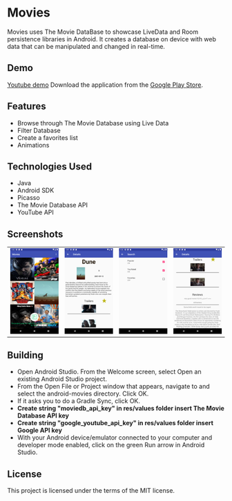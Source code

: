 # Movies

Movies uses The Movie DataBase to showcase LiveData and Room persistence libraries in Android. It creates a database on device with web data that can be manipulated and changed in real-time.

## Demo

[Youtube demo](https://www.youtube.com/watch?v=qZCzzIzZq6Q) Download the application from the [Google Play Store](https://play.google.com/store/apps/details?id=gemenielabs.movies).

## Features

<ul>
<li>Browse through The Movie Database using Live Data</li>
<li>Filter Database</li>
<li>Create a favorites list</li>
<li>Animations</li>
</ul>

## Technologies Used

<ul>
<li>Java</li>
<li>Android SDK</li>
<li>Picasso</li>
<li>The Movie Database API</li>
<li>YouTube API</li>
</ul>

## Screenshots

<table>
  <tr>
    <td><img src="https://github.com/HatmanStack/android-movies/blob/main/pics/movies.png" alt="Image 1"></td>
    <td><img src="https://github.com/HatmanStack/android-movies/blob/main/pics/movies1.png" alt="Image 2"></td>
    <td><img src="https://github.com/HatmanStack/android-movies/blob/main/pics/movies2.png" alt="Image 3"></td>
    <td><img src="https://github.com/HatmanStack/android-movies/blob/main/pics/movies3.png" alt="Image 3"></td>
  </tr>
</table>

## Building

- Open Android Studio. From the Welcome screen, select Open an existing Android Studio project.
- From the Open File or Project window that appears, navigate to and select the android-movies directory. Click OK.
- If it asks you to do a Gradle Sync, click OK.
- <b>Create string "moviedb_api_key" in res/values folder insert The Movie Database API key</b>
- <b>Create string "google_youtube_api_key" in res/values folder insert Google API key</b>
- With your Android device/emulator connected to your computer and developer mode enabled, click on the green Run arrow in Android Studio.

## License

This project is licensed under the terms of the MIT license.